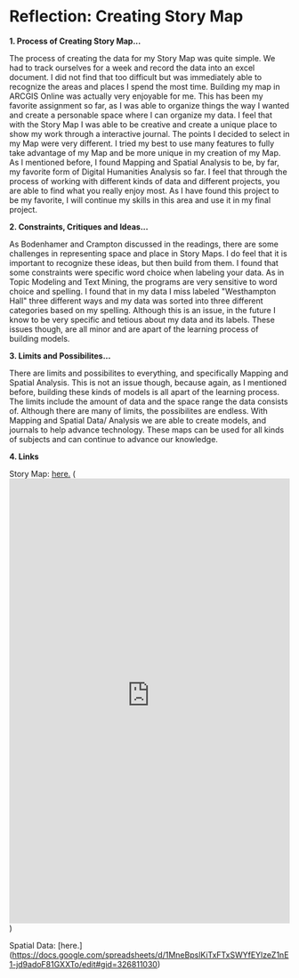 # Reflection: Creating Story Map 

**1. Process of Creating Story Map...**

The process of creating the data for my Story Map was quite simple. We had to track ourselves for a week and record the data 
into an excel document. I did not find that too difficult but was immediately able to recognize the areas and places I spend the
most time. Building my map in ARCGIS Online was actually very enjoyable for me. This has been my favorite assignment so far, as
I was able to organize things the way I wanted and create a personable space where I can organize my data. I feel that with the
Story Map I was able to be creative and create a unique place to show my work through a interactive journal. The points I decided
to select in my Map were very different. I tried my best to use many features to fully take advantage of my Map and be more unique
in my creation of my Map. As I mentioned before, I found Mapping and Spatial Analysis to be, by far, my favorite form of Digital Humanities Analysis so far. I feel that through the process of working with different kinds of data and different projects, you are able to find what you really enjoy most. As I have found this project to be my favorite, I will continue my 
skills in this area and use it in my final project. 

**2. Constraints, Critiques and Ideas...**

As Bodenhamer and Crampton discussed in the readings, there are some challenges in representing space and place in Story Maps.
I do feel that it is important to recognize these ideas, but then build from them. I found that some constraints were specific
word choice when labeling your data. As in Topic Modeling and Text Mining, the programs are very sensitive to word choice and 
spelling. I found that in my data I miss labeled "Westhampton Hall" three different ways and my data was sorted into three
different categories based on my spelling. Although this is an issue, in the future I know to be very specific and tetious about
my data and its labels. These issues though, are all minor and are apart of the learning process of building models. 

**3. Limits and Possibilites...** 

There are limits and possibilites to everything, and specifically Mapping and Spatial Analysis. This is not an issue though, 
because again, as I mentioned before, building these kinds of models is all apart of the learning process. The limits include
the amount of data and the space range the data consists of. Although there are many of limits, the possibilites are endless. With 
Mapping and Spatial Data/ Analysis we are able to create models, and journals to help advance technology. These maps can be used
for all kinds of subjects and can continue to advance our knowledge. 

**4. Links** 

Story Map: [here.](http://arcg.is/1iuCWT)
(<iframe width="100%" height="800px" src="http://urichmond.maps.arcgis.com/apps/MapJournal/index.html?appid=e157a32201574bec8819e14e7d51f772" frameborder="0" scrolling="no"></iframe>)

Spatial Data: [here.] (https://docs.google.com/spreadsheets/d/1MneBpslKiTxFTxSWYfEYlzeZ1nE1-jd9adoF81GXXTo/edit#gid=326811030)
